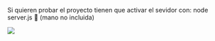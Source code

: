 Si quieren probar el proyecto tienen que activar el sevidor con: node server.js  🤙 (mano no incluida)

<img src="https://i.gifer.com/origin/ce/ce2c95c4e286110abc5abe7292012641_w200.gif">
